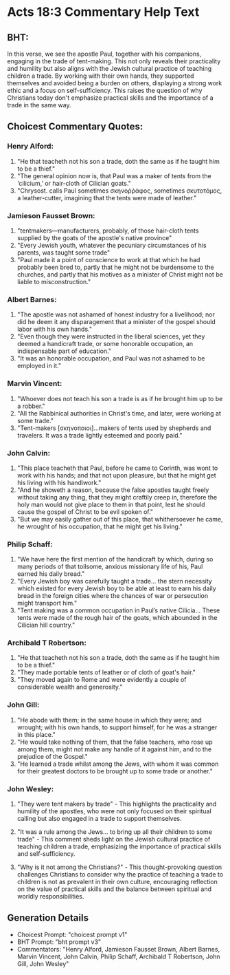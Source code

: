 # Acts 18:3 Commentary Help Text

## BHT:
In this verse, we see the apostle Paul, together with his companions, engaging in the trade of tent-making. This not only reveals their practicality and humility but also aligns with the Jewish cultural practice of teaching children a trade. By working with their own hands, they supported themselves and avoided being a burden on others, displaying a strong work ethic and a focus on self-sufficiency. This raises the question of why Christians today don't emphasize practical skills and the importance of a trade in the same way.

## Choicest Commentary Quotes:
### Henry Alford:
1. "He that teacheth not his son a trade, doth the same as if he taught him to be a thief."
2. "The general opinion now is, that Paul was a maker of tents from the ‘cilicium,’ or hair-cloth of Cilician goats."
3. "Chrysost. calls Paul sometimes σκηνοῤῥάφος, sometimes σκυτοτόμος, a leather-cutter, imagining that the tents were made of leather."

### Jamieson Fausset Brown:
1. "tentmakers—manufacturers, probably, of those hair-cloth tents supplied by the goats of the apostle's native province"
2. "Every Jewish youth, whatever the pecuniary circumstances of his parents, was taught some trade"
3. "Paul made it a point of conscience to work at that which he had probably been bred to, partly that he might not be burdensome to the churches, and partly that his motives as a minister of Christ might not be liable to misconstruction."

### Albert Barnes:
1. "The apostle was not ashamed of honest industry for a livelihood; nor did he deem it any disparagement that a minister of the gospel should labor with his own hands."
2. "Even though they were instructed in the liberal sciences, yet they deemed a handicraft trade, or some honorable occupation, an indispensable part of education."
3. "It was an honorable occupation, and Paul was not ashamed to be employed in it."

### Marvin Vincent:
1. "Whoever does not teach his son a trade is as if he brought him up to be a robber."
2. "All the Rabbinical authorities in Christ's time, and later, were working at some trade."
3. "Tent-makers [σκηνοποιοι]...makers of tents used by shepherds and travelers. It was a trade lightly esteemed and poorly paid."

### John Calvin:
1. "This place teacheth that Paul, before he came to Corinth, was wont to work with his hands; and that not upon pleasure, but that he might get his living with his handiwork."
2. "And he showeth a reason, because the false apostles taught freely without taking any thing, that they might craftily creep in, therefore the holy man would not give place to them in that point, lest he should cause the gospel of Christ to be evil spoken of."
3. "But we may easily gather out of this place, that whithersoever he came, he wrought of his occupation, that he might get his living."

### Philip Schaff:
1. "We have here the first mention of the handicraft by which, during so many periods of that toilsome, anxious missionary life of his, Paul earned his daily bread."
2. "Every Jewish boy was carefully taught a trade... the stern necessity which existed for every Jewish boy to be able at least to earn his daily bread in the foreign cities where the chances of war or persecution might transport him."
3. "Tent making was a common occupation in Paul’s native Cilicia... These tents were made of the rough hair of the goats, which abounded in the Cilician hill country."

### Archibald T Robertson:
1. "He that teacheth not his son a trade, doth the same as if he taught him to be a thief."
2. "They made portable tents of leather or of cloth of goat's hair."
3. "They moved again to Rome and were evidently a couple of considerable wealth and generosity."

### John Gill:
1. "He abode with them; in the same house in which they were; and wrought; with his own hands, to support himself, for he was a stranger in this place." 
2. "He would take nothing of them, that the false teachers, who rose up among them, might not make any handle of it against him, and to the prejudice of the Gospel."
3. "He learned a trade whilst among the Jews, with whom it was common for their greatest doctors to be brought up to some trade or another."

### John Wesley:
1. "They were tent makers by trade" - This highlights the practicality and humility of the apostles, who were not only focused on their spiritual calling but also engaged in a trade to support themselves. 

2. "It was a rule among the Jews... to bring up all their children to some trade" - This comment sheds light on the Jewish cultural practice of teaching children a trade, emphasizing the importance of practical skills and self-sufficiency.

3. "Why is it not among the Christians?" - This thought-provoking question challenges Christians to consider why the practice of teaching a trade to children is not as prevalent in their own culture, encouraging reflection on the value of practical skills and the balance between spiritual and worldly responsibilities.


## Generation Details
- Choicest Prompt: "choicest prompt v1"
- BHT Prompt: "bht prompt v3"
- Commentators: "Henry Alford, Jamieson Fausset Brown, Albert Barnes, Marvin Vincent, John Calvin, Philip Schaff, Archibald T Robertson, John Gill, John Wesley"
